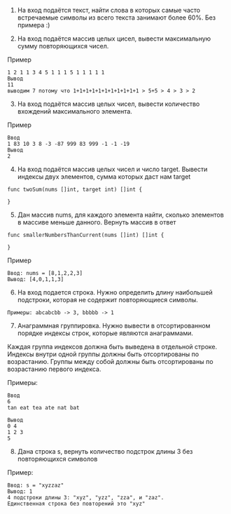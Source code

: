 1. На вход подаётся текст, найти слова в которых самые часто встречаемые символы из всего текста занимают более 60%. Без примера :)

2. На вход подаётся массив целых цисел, вывести максимальную сумму повторяющихся чисел.

Пример 
```
1 2 1 1 3 4 5 1 1 1 5 1 1 1 1 1 
Вывод
11
выводим 7 потому что 1+1+1+1+1+1+1+1+1+1+1 > 5+5 > 4 > 3 > 2
```

3. На вход подаётся массив целых чисел, вывести количество вхождений максимального элемента.

Пример 
```
Ввод
1 83 10 3 8 -3 -87 999 83 999 -1 -1 -19
Вывод
2
```

4. На вход подаётся массив целых чисел и число target. Вывести индексы двух элементов, сумма которых даст нам target

```
func twoSum(nums []int, target int) []int {
    
}
```

5. Дан массив nums, для каждого элемента найти, сколько элементов в массиве меньше данного. Вернуть массив в ответ
```
func smallerNumbersThanCurrent(nums []int) []int {
    
}
```
Пример

```
Ввод: nums = [8,1,2,2,3]
Вывод: [4,0,1,1,3]
```
6. На вход подается строка. Нужно определить длину наибольшей подстроки, которая не содержит повторяющиеся символы.

```
Примеры: abcabcbb -> 3, bbbbb -> 1
```

7. Анаграммная группировка. Нужно вывести в отсортированном порядке индексы строк, которые являются анаграммами.

Каждая группа индексов должна быть выведена в отдельной строке. Индексы внутри одной группы должны быть отсортированы по возрастанию. Группы между собой должны быть отсортированы по возрастанию первого индекса.

Примеры: 
```
Ввод 
6
tan eat tea ate nat bat

Вывод
0 4
1 2 3
5
```
8. Дана строка s, вернуть количество подстрок длины 3 без повторяющихся символов

Пример:
```
Ввод: s = "xyzzaz"
Вывод: 1
4 подстроки длины 3: "xyz", "yzz", "zza", и "zaz". 
Единственная строка без повторений это "xyz"
```